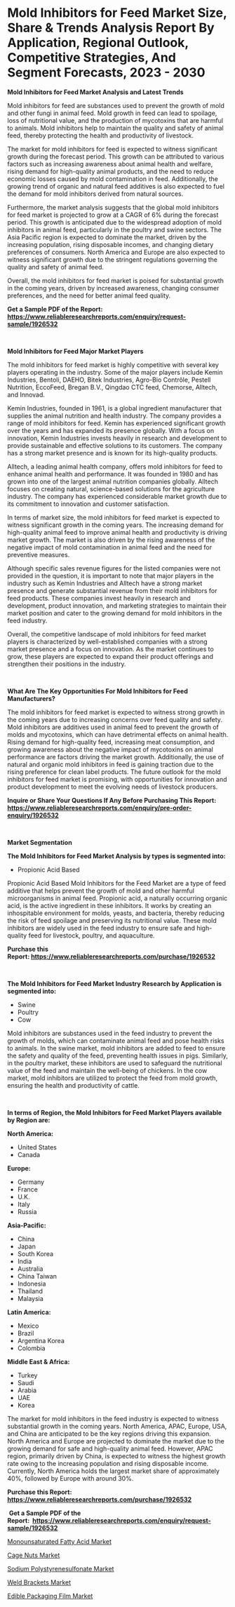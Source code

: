 <p><h1>Mold Inhibitors for Feed Market Size, Share & Trends Analysis Report By Application, Regional Outlook, Competitive Strategies, And Segment Forecasts, 2023 - 2030</h1></p><p><strong>Mold Inhibitors for Feed Market Analysis and Latest Trends</strong></p>
<p><p>Mold inhibitors for feed are substances used to prevent the growth of mold and other fungi in animal feed. Mold growth in feed can lead to spoilage, loss of nutritional value, and the production of mycotoxins that are harmful to animals. Mold inhibitors help to maintain the quality and safety of animal feed, thereby protecting the health and productivity of livestock.</p><p>The market for mold inhibitors for feed is expected to witness significant growth during the forecast period. This growth can be attributed to various factors such as increasing awareness about animal health and welfare, rising demand for high-quality animal products, and the need to reduce economic losses caused by mold contamination in feed. Additionally, the growing trend of organic and natural feed additives is also expected to fuel the demand for mold inhibitors derived from natural sources.</p><p>Furthermore, the market analysis suggests that the global mold inhibitors for feed market is projected to grow at a CAGR of 6% during the forecast period. This growth is anticipated due to the widespread adoption of mold inhibitors in animal feed, particularly in the poultry and swine sectors. The Asia Pacific region is expected to dominate the market, driven by the increasing population, rising disposable incomes, and changing dietary preferences of consumers. North America and Europe are also expected to witness significant growth due to the stringent regulations governing the quality and safety of animal feed.</p><p>Overall, the mold inhibitors for feed market is poised for substantial growth in the coming years, driven by increased awareness, changing consumer preferences, and the need for better animal feed quality.</p></p>
<p><strong>Get a Sample PDF of the Report:&nbsp; <a href="https://www.reliableresearchreports.com/enquiry/request-sample/1926532">https://www.reliableresearchreports.com/enquiry/request-sample/1926532</a></strong></p>
<p>&nbsp;</p>
<p><strong>Mold Inhibitors for Feed Major Market Players</strong></p>
<p><p>The mold inhibitors for feed market is highly competitive with several key players operating in the industry. Some of the major players include Kemin Industries, Bentoli, DAEHO, Bitek Industries, Agro-Bio Contrôle, Pestell Nutrition, EccoFeed, Bregan B.V., Qingdao CTC feed, Chemorse, Alltech, and Innovad. </p><p>Kemin Industries, founded in 1961, is a global ingredient manufacturer that supplies the animal nutrition and health industry. The company provides a range of mold inhibitors for feed. Kemin has experienced significant growth over the years and has expanded its presence globally. With a focus on innovation, Kemin Industries invests heavily in research and development to provide sustainable and effective solutions to its customers. The company has a strong market presence and is known for its high-quality products.</p><p>Alltech, a leading animal health company, offers mold inhibitors for feed to enhance animal health and performance. It was founded in 1980 and has grown into one of the largest animal nutrition companies globally. Alltech focuses on creating natural, science-based solutions for the agriculture industry. The company has experienced considerable market growth due to its commitment to innovation and customer satisfaction.</p><p>In terms of market size, the mold inhibitors for feed market is expected to witness significant growth in the coming years. The increasing demand for high-quality animal feed to improve animal health and productivity is driving market growth. The market is also driven by the rising awareness of the negative impact of mold contamination in animal feed and the need for preventive measures.</p><p>Although specific sales revenue figures for the listed companies were not provided in the question, it is important to note that major players in the industry such as Kemin Industries and Alltech have a strong market presence and generate substantial revenue from their mold inhibitors for feed products. These companies invest heavily in research and development, product innovation, and marketing strategies to maintain their market position and cater to the growing demand for mold inhibitors in the feed industry.</p><p>Overall, the competitive landscape of mold inhibitors for feed market players is characterized by well-established companies with a strong market presence and a focus on innovation. As the market continues to grow, these players are expected to expand their product offerings and strengthen their positions in the industry.</p></p>
<p>&nbsp;</p>
<p><strong>What Are The Key Opportunities For Mold Inhibitors for Feed Manufacturers?</strong></p>
<p><p>The mold inhibitors for feed market is expected to witness strong growth in the coming years due to increasing concerns over feed quality and safety. Mold inhibitors are additives used in animal feed to prevent the growth of molds and mycotoxins, which can have detrimental effects on animal health. Rising demand for high-quality feed, increasing meat consumption, and growing awareness about the negative impact of mycotoxins on animal performance are factors driving the market growth. Additionally, the use of natural and organic mold inhibitors in feed is gaining traction due to the rising preference for clean label products. The future outlook for the mold inhibitors for feed market is promising, with opportunities for innovation and product development to meet the evolving needs of livestock producers.</p></p>
<p><strong>Inquire or Share Your Questions If Any Before Purchasing This Report: <a href="https://www.reliableresearchreports.com/enquiry/pre-order-enquiry/1926532">https://www.reliableresearchreports.com/enquiry/pre-order-enquiry/1926532</a></strong></p>
<p>&nbsp;</p>
<p><strong>Market Segmentation</strong></p>
<p><strong>The Mold Inhibitors for Feed Market Analysis by types is segmented into:</strong></p>
<p><ul><li>Propionic Acid Based</li></ul></p>
<p><p>Propionic Acid Based Mold Inhibitors for the Feed Market are a type of feed additive that helps prevent the growth of mold and other harmful microorganisms in animal feed. Propionic acid, a naturally occurring organic acid, is the active ingredient in these inhibitors. It works by creating an inhospitable environment for molds, yeasts, and bacteria, thereby reducing the risk of feed spoilage and preserving its nutritional value. These mold inhibitors are widely used in the feed industry to ensure safe and high-quality feed for livestock, poultry, and aquaculture.</p></p>
<p><strong>Purchase this Report:&nbsp;<a href="https://www.reliableresearchreports.com/purchase/1926532">https://www.reliableresearchreports.com/purchase/1926532</a></strong></p>
<p>&nbsp;</p>
<p><strong>The Mold Inhibitors for Feed Market Industry Research by Application is segmented into:</strong></p>
<p><ul><li>Swine</li><li>Poultry</li><li>Cow</li></ul></p>
<p><p>Mold inhibitors are substances used in the feed industry to prevent the growth of molds, which can contaminate animal feed and pose health risks to animals. In the swine market, mold inhibitors are added to feed to ensure the safety and quality of the feed, preventing health issues in pigs. Similarly, in the poultry market, these inhibitors are used to safeguard the nutritional value of the feed and maintain the well-being of chickens. In the cow market, mold inhibitors are utilized to protect the feed from mold growth, ensuring the health and productivity of cattle.</p></p>
<p>&nbsp;</p>
<p><strong>In terms of Region, the Mold Inhibitors for Feed Market Players available by Region are:</strong></p>
<p>
    <p> <strong> North America: </strong>
        <ul>
            <li>United States</li>
            <li>Canada</li>
        </ul>
        </p> 
    <p> <strong> Europe: </strong>
        <ul>
            <li>Germany</li>
            <li>France</li>
            <li>U.K.</li>
            <li>Italy</li>
            <li>Russia</li>
        </ul>
        </p> 
    <p> <strong> Asia-Pacific: </strong>
        <ul>
            <li>China</li>
            <li>Japan</li>
            <li>South Korea</li>
            <li>India</li>
            <li>Australia</li>
            <li>China Taiwan</li>
            <li>Indonesia</li>
            <li>Thailand</li>
            <li>Malaysia</li>
        </ul>
        </p> 
    <p> <strong> Latin America: </strong>
        <ul>
            <li>Mexico</li>
            <li>Brazil</li>
            <li>Argentina Korea</li>
            <li>Colombia</li>
        </ul>
        </p> 
    <p> <strong> Middle East & Africa: </strong>
        <ul>
            <li>Turkey</li>
            <li>Saudi</li>
            <li>Arabia</li>
            <li>UAE</li>
            <li>Korea</li>
        </ul>
    </p>
    </p>
<p><p>The market for mold inhibitors in the feed industry is expected to witness substantial growth in the coming years. North America, APAC, Europe, USA, and China are anticipated to be the key regions driving this expansion. North America and Europe are projected to dominate the market due to the growing demand for safe and high-quality animal feed. However, APAC region, primarily driven by China, is expected to witness the highest growth rate owing to the increasing population and rising disposable income. Currently, North America holds the largest market share of approximately 40%, followed by Europe with around 30%.</p></p>
<p><strong>Purchase this Report: <a href="https://www.reliableresearchreports.com/purchase/1926532">https://www.reliableresearchreports.com/purchase/1926532</a></strong></p>
<p>&nbsp;<strong>Get a Sample PDF of the Report:&nbsp;&nbsp;<a href="https://www.reliableresearchreports.com/enquiry/request-sample/1926532">https://www.reliableresearchreports.com/enquiry/request-sample/1926532</a></strong></p>
<p><strong></strong></p>
<p><p><a href="https://medium.com/@jessicaelliott65/monounsaturated-fatty-acid-market-analysis-its-cagr-market-segmentation-and-global-industry-3821295f89cc">Monounsaturated Fatty Acid Market</a></p><p><a href="https://github.com/ruslanpoljakovrd177/Market-Research-Report-List-1/blob/main/cage-nuts-market.md">Cage Nuts Market</a></p><p><a href="https://medium.com/@anamariaagolli86/sodium-polystyrenesulfonate-market-size-market-outlook-and-market-forecast-2023-to-2030-db1818439ba3">Sodium Polystyrenesulfonate Market</a></p><p><a href="https://github.com/gulaimolin/Market-Research-Report-List-1/blob/main/weld-brackets-market.md">Weld Brackets Market</a></p><p><a href="https://medium.com/@melissaarnold2022/edible-packaging-film-market-insight-market-trends-growth-forecasted-from-2023-to-2030-ab632c482a85">Edible Packaging Film Market</a></p></p>